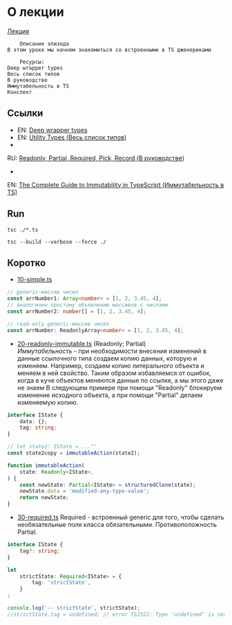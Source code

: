 # О лекции

[Лекция](https://campfire-school.com/courses/polnyy-kurs-po-typescript-react/episode/63)

```text
    Описание эпизода
В этом уроке мы начнем знакомиться со встроенными в TS дженериками

    Ресурсы:
Deep wrapper types
Весь список типов
В руководстве
Иммутабельность в TS
Конспект
```

## Ссылки

* EN: [Deep wrapper types](https://github.com/ts-essentials/ts-essentials#Deep-wrapper-types)
* EN: [Utility Types (Весь список типов)](https://www.typescriptlang.org/docs/handbook/utility-types.html)
*

RU: [Readonly, Partial, Required, Pick, Record (В руководстве)](https://scriptdev.ru/guide/044/#-extends-generic-constraints)

*

EN: [The Complete Guide to Immutability in TypeScript (Иммутабельность в TS)](https://levelup.gitconnected.com/the-complete-guide-to-immutability-in-typescript-99154f859fdb)

## Run

````shell
tsc ./*.ts 
````

````shell
tsc --build --verbose --force ./ 
````

## Коротко

* [10-simple.ts](10-simple.ts)

```typescript
// generic-массив чисел
const arrNumber1: Array<number> = [1, 2, 3.45, 4];
// аналогичен простому объявлению массивов с числами 
const arrNumber2: number[] = [1, 2, 3.45, 4];

// read-only generic-массив чисел
const arrNumber: ReadonlyArray<number> = [1, 2, 3.45, 4];
```

* [20-readonly-immutable.ts](20-readonly-immutable.ts) (Readonly; Partial)  
  *Иммутабельность* - при необходимости внесения изменений в данные ссылочного
  типа создаем копию данных, которую и изменяем.
  Например, создаем копию литерального объекта и меняем в ней свойство.
  Таким образом избавляемся от ошибок, когда в куче объектов меняются данные
  по ссылке, а мы этого даже не знаем
  В следующем примере при помощи "Readonly<IState>" блокируем изменение исходного
  объекта, а при помощи "Partial<IState>" делаем изменяемую копию.

```ts
interface IState {
    data: {};
    tag: string;
}

// let state2: IState = ...""
const state2copy = immutableAction(state2);

function immutableAction(
    state: Readonly<IState>,
) {
    const newState: Partial<IState> = structuredClone(state);
    newState.data = 'modified-any-type-value';
    return newState;
}
```

* [30-required.ts](30-required.ts)
  Required - встроенный generic для того, чтобы сделать необязательные поля
  класса обязательными.
  Противоположность Partial.

```ts
interface IState {
    tag?: string;
}

let
    strictState: Required<IState> = {
        tag: 'strictState',
    }
;

console.log('-- strictState', strictState);
//strictState.tag = undefined; // error TS2322: Type 'undefined' is not assignable to type 'string'.
```